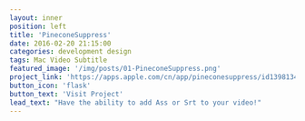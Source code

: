 ```yaml
---
layout: inner
position: left
title: 'PineconeSuppress'
date: 2016-02-20 21:15:00
categories: development design
tags: Mac Video Subtitle
featured_image: '/img/posts/01-PineconeSuppress.png'
project_link: 'https://apps.apple.com/cn/app/pineconesuppress/id1398134175?l=en&mt=12'
button_icon: 'flask'
button_text: 'Visit Project'
lead_text: "Have the ability to add Ass or Srt to your video!"
---
```

